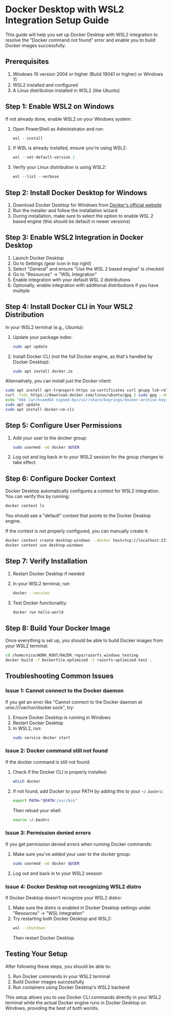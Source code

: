 # Docker Desktop with WSL2 Integration Setup Guide

This guide will help you set up Docker Desktop with WSL2 integration to resolve the "Docker command not found" error and enable you to build Docker images successfully.

## Prerequisites

1. Windows 10 version 2004 or higher (Build 19041 or higher) or Windows 11
2. WSL2 installed and configured
3. A Linux distribution installed in WSL2 (like Ubuntu)

## Step 1: Enable WSL2 on Windows

If not already done, enable WSL2 on your Windows system:

1. Open PowerShell as Administrator and run:
   ```powershell
   wsl --install
   ```

2. If WSL is already installed, ensure you're using WSL2:
   ```powershell
   wsl --set-default-version 2
   ```

3. Verify your Linux distribution is using WSL2:
   ```powershell
   wsl --list --verbose
   ```

## Step 2: Install Docker Desktop for Windows

1. Download Docker Desktop for Windows from [Docker's official website](https://www.docker.com/products/docker-desktop)
2. Run the installer and follow the installation wizard
3. During installation, make sure to select the option to enable WSL 2 based engine (this should be default in newer versions)

## Step 3: Enable WSL2 Integration in Docker Desktop

1. Launch Docker Desktop
2. Go to Settings (gear icon in top right)
3. Select "General" and ensure "Use the WSL 2 based engine" is checked
4. Go to "Resources" → "WSL Integration"
5. Enable integration with your default WSL 2 distributions
6. Optionally, enable integration with additional distributions if you have multiple

## Step 4: Install Docker CLI in Your WSL2 Distribution

In your WSL2 terminal (e.g., Ubuntu):

1. Update your package index:
   ```bash
   sudo apt update
   ```

2. Install Docker CLI (not the full Docker engine, as that's handled by Docker Desktop):
   ```bash
   sudo apt install docker.io
   ```

Alternatively, you can install just the Docker client:
```bash
sudo apt install apt-transport-https ca-certificates curl gnupg lsb-release
curl -fsSL https://download.docker.com/linux/ubuntu/gpg | sudo gpg --dearmor -o /usr/share/keyrings/docker-archive-keyring.gpg
echo "deb [arch=amd64 signed-by=/usr/share/keyrings/docker-archive-keyring.gpg] https://download.docker.com/linux/ubuntu $(lsb_release -cs) stable" | sudo tee /etc/apt/sources.list.d/docker.list > /dev/null
sudo apt update
sudo apt install docker-ce-cli
```

## Step 5: Configure User Permissions

1. Add your user to the docker group:
   ```bash
   sudo usermod -aG docker $USER
   ```

2. Log out and log back in to your WSL2 session for the group changes to take effect

## Step 6: Configure Docker Context

Docker Desktop automatically configures a context for WSL2 integration. You can verify this by running:

```bash
docker context ls
```

You should see a "default" context that points to the Docker Desktop engine.

If the context is not properly configured, you can manually create it:
```bash
docker context create desktop-windows --docker host=tcp://localhost:2375
docker context use desktop-windows
```

## Step 7: Verify Installation

1. Restart Docker Desktop if needed
2. In your WSL2 terminal, run:
   ```bash
   docker --version
   ```

3. Test Docker functionality:
   ```bash
   docker run hello-world
   ```

## Step 8: Build Your Docker Image

Once everything is set up, you should be able to build Docker images from your WSL2 terminal:

```bash
cd /home/nico/WORK_ROOT/RAZOR_repo/razorfs_windows_testing
docker build -f Dockerfile.optimized -t razorfs-optimized-test .
```

## Troubleshooting Common Issues

### Issue 1: Cannot connect to the Docker daemon

If you get an error like "Cannot connect to the Docker daemon at unix:///var/run/docker.sock", try:

1. Ensure Docker Desktop is running in Windows
2. Restart Docker Desktop
3. In WSL2, run:
   ```bash
   sudo service docker start
   ```

### Issue 2: Docker command still not found

If the docker command is still not found:

1. Check if the Docker CLI is properly installed:
   ```bash
   which docker
   ```

2. If not found, add Docker to your PATH by adding this to your `~/.bashrc`:
   ```bash
   export PATH="$PATH:/usr/bin"
   ```
   Then reload your shell:
   ```bash
   source ~/.bashrc
   ```

### Issue 3: Permission denied errors

If you get permission denied errors when running Docker commands:

1. Make sure you've added your user to the docker group:
   ```bash
   sudo usermod -aG docker $USER
   ```

2. Log out and back in to your WSL2 session

### Issue 4: Docker Desktop not recognizing WSL2 distro

If Docker Desktop doesn't recognize your WSL2 distro:

1. Make sure the distro is enabled in Docker Desktop settings under "Resources" → "WSL Integration"
2. Try restarting both Docker Desktop and WSL2:
   ```bash
   wsl --shutdown
   ```
   Then restart Docker Desktop

## Testing Your Setup

After following these steps, you should be able to:

1. Run Docker commands in your WSL2 terminal
2. Build Docker images successfully
3. Run containers using Docker Desktop's WSL2 backend

This setup allows you to use Docker CLI commands directly in your WSL2 terminal while the actual Docker engine runs in Docker Desktop on Windows, providing the best of both worlds.